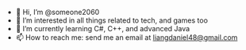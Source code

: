 - 👋 Hi, I’m @someone2060
- 👀 I’m interested in all things related to tech, and games too
- 🌱 I’m currently learning C#, C++, and advanced Java
- 📫 How to reach me: send me an email at liangdaniel48@gmail.com

<!---
someone2060/someone2060 is a ✨ special ✨ repository because its `README.md` (this file) appears on your GitHub profile.
You can click the Preview link to take a look at your changes.
--->
